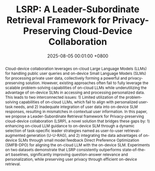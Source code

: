 ---
title:          "LSRP: A Leader-Subordinate Retrieval Framework for Privacy-Preserving Cloud-Device Collaboration"
date:           2025-08-05 00:01:00 +0800
selected:       true
pub:            "KDD 2025 Research Track"
pub_date:       "2025"
abstract: >-
  Cloud-device collaboration leverages on-cloud Large Language Models (LLMs) for handling public user queries and on-device Small Language Models (SLMs) for processing private user data, collectively forming a powerful and privacy-preserving solution. However, existing approaches often fail to fully leverage the scalable problem-solving capabilities of on-cloud LLMs while underutilizing the advantage of on-device SLMs in accessing and processing personalized data. This leads to two interconnected issues: 1) Limited utilization of the problem-solving capabilities of on-cloud LLMs, which fail to align with personalized user-task needs, and 2) Inadequate integration of user data into on-device SLM responses, resulting in mismatches in contextual user information. In this paper, we propose a Leader-Subordinate Retrieval framework for Privacy-preserving cloud-device collaboration (LSRP), a novel solution that bridges these gaps by: 1) enhancing on-cloud LLM guidance to on-device SLM through a dynamic selection of task-specific leader strategies named as user-to-user retrieval-augmented generation (U-U-RAG), and 2) integrating the data advantages of on-device SLMs through small model feedback Direct Preference Optimization (SMFB-DPO) for aligning the on-cloud LLM with the on-device SLM. Experiments on two datasets demonstrate that LSRP consistently outperforms state-of-the-art baselines, significantly improving question-answer relevance and personalization, while preserving user privacy through efficient on-device retrieval. 
cover:          /assets/images/covers/LSRP.png
authors:
- Yingyi Zhang
- Pengyue Jia
- Xianneng Li#
- Xiangyu Zhao#
- etc.
links:
  Paper: https://arxiv.org/abs/2505.05031
---